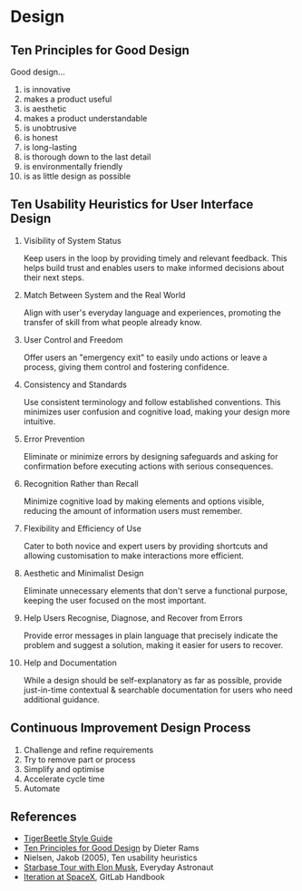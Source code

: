 # Design

## Ten Principles for Good Design

Good design...

1. is innovative
2. makes a product useful
3. is aesthetic
4. makes a product understandable
5. is unobtrusive
6. is honest
7. is long-lasting
8. is thorough down to the last detail
9. is environmentally friendly
10. is as little design as possible

## Ten Usability Heuristics for User Interface Design

1. Visibility of System Status

   Keep users in the loop by providing timely and relevant feedback. This helps build trust and enables users to make informed decisions about their next steps.

2. Match Between System and the Real World

   Align with user's everyday language and experiences, promoting the transfer of skill from what people already know.

3. User Control and Freedom

   Offer users an "emergency exit" to easily undo actions or leave a process, giving them control and fostering confidence.

4. Consistency and Standards

   Use consistent terminology and follow established conventions. This minimizes user confusion and cognitive load, making your design more intuitive.

5. Error Prevention

   Eliminate or minimize errors by designing safeguards and asking for confirmation before executing actions with serious consequences.

6. Recognition Rather than Recall

   Minimize cognitive load by making elements and options visible, reducing the amount of information users must remember.

7. Flexibility and Efficiency of Use

   Cater to both novice and expert users by providing shortcuts and allowing customisation to make interactions more efficient.

8. Aesthetic and Minimalist Design

   Eliminate unnecessary elements that don't serve a functional purpose, keeping the user focused on the most important.

9. Help Users Recognise, Diagnose, and Recover from Errors

   Provide error messages in plain language that precisely indicate the problem and suggest a solution, making it easier for users to recover.

10. Help and Documentation

    While a design should be self-explanatory as far as possible, provide just-in-time contextual & searchable documentation for users who need additional guidance.

## Continuous Improvement Design Process

1. Challenge and refine requirements
2. Try to remove part or process
3. Simplify and optimise
4. Accelerate cycle time
5. Automate

## References

- [TigerBeetle Style Guide](https://github.com/tigerbeetle/tigerbeetle/blob/fc04ee56fc890919bda8ee894542b4abd031818d/docs/TIGER_STYLE.md)
- [Ten Principles for Good Design](https://designmuseum.org/discover-design/all-stories/what-is-good-design-a-quick-look-at-dieter-rams-ten-principles) by Dieter Rams
- Nielsen, Jakob (2005), Ten usability heuristics
- [Starbase Tour with Elon Musk](https://www.youtube.com/watch?v=t705r8ICkRw&t=0s), Everyday Astronaut
- [Iteration at SpaceX](https://handbook.gitlab.com/handbook/values/iteration-examples/spacex/), GitLab Handbook
